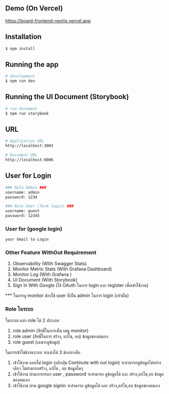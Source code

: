 ## Demo (On Vercel)
https://board-frontend-nextjs.vercel.app

## Installation

```bash
$ npm install
```

## Running the app

```bash
# development
$ npm run dev
```

## Running the UI Document (Storybook)

```bash
# run document
$ npm run storybook
```

## URL
```bash
# Application URL
http://localhost:3003

# Document URL
http://localhost:6006
```

## User for Login
```bash
### Role Admin ###
username: admin
password: 1234

### Role User (form login) ###
username: guest
password: 12345
```

### User for (google login) ###
```bash
your Gmail to Login
```

### Other Feature WithOut Requirement ###
1. Observability (With Swagger Stats)
2. Monitor Metric Stats (With Grafana Dashboard) 
3. Monitor Log (With Grafana )
4. UI Document (With Storybook)
5. Sign In With Google (ใช้ OAuth ในการ login และ register เพื่อเข้าใช้งาน)

*** ในการดู monitor ต้องใช้ user ที่เป็น admin ในการ login (เท่านั้น)

### Role ในระบบ ###
ในระบบ แบ่ง role ได้ 2 ประเภท 
1. role admin (สิทธิ์ในการเห็น เมนู monitor)
2. role user (สิทธิ์ในการ สร้าง, แก้ไข, ลบ) ข้อมูลของตนเอง
3. role guest (เฉพาะดูข้อมูล)

ในการเข้า่ใขช้งานระบบ จะแบ่งได้ 3 ช่องทางคือ
1. เข้าใช้งาน แบบไม่ login (คลิกปุ่ม Continute with out login) จะสามารถดูข้อมูลได้อย่างเดียว ไม่สามารถสร้่าง, แก้ไข , ลบ ข้อมูลใดๆ
2. เข้าใช้งาน ผ่านการกรอก user , password จะสามารถ ดูข้อมูลได้ และ สร้าง,แก้ไข,ลบ ข้อมูลของตนเอง
3. เข้าใช้งาน ผ่าน google signin จะสามารถ ดูข้อมูลได้ และ สร้าง,แก้ไข,ลบ ข้อมูลของตนเอง
